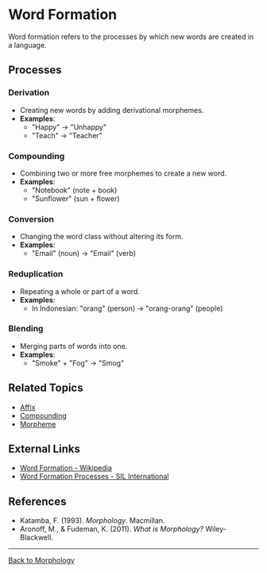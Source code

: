 # Word Formation

Word formation refers to the processes by which new words are created in a language.

## Processes

### Derivation

- Creating new words by adding derivational morphemes.
- **Examples**:
  - "Happy" → "Unhappy"
  - "Teach" → "Teacher"

### Compounding

- Combining two or more free morphemes to create a new word.
- **Examples**:
  - "Notebook" (note + book)
  - "Sunflower" (sun + flower)

### Conversion

- Changing the word class without altering its form.
- **Examples**:
  - "Email" (noun) → "Email" (verb)

### Reduplication

- Repeating a whole or part of a word.
- **Examples**:
  - In Indonesian: "orang" (person) → "orang-orang" (people)

### Blending

- Merging parts of words into one.
- **Examples**:
  - "Smoke" + "Fog" → "Smog"

## Related Topics

- [Affix](Affix.md)
- [Compounding](Compounding.md)
- [Morpheme](Morpheme.md)

## External Links

- [Word Formation - Wikipedia](https://en.wikipedia.org/wiki/Word_formation)
- [Word Formation Processes - SIL International](https://glossary.sil.org/term/word-formation)

## References

- Katamba, F. (1993). *Morphology*. Macmillan.
- Aronoff, M., & Fudeman, K. (2011). *What is Morphology?* Wiley-Blackwell.

---

[Back to Morphology](../README.md)
